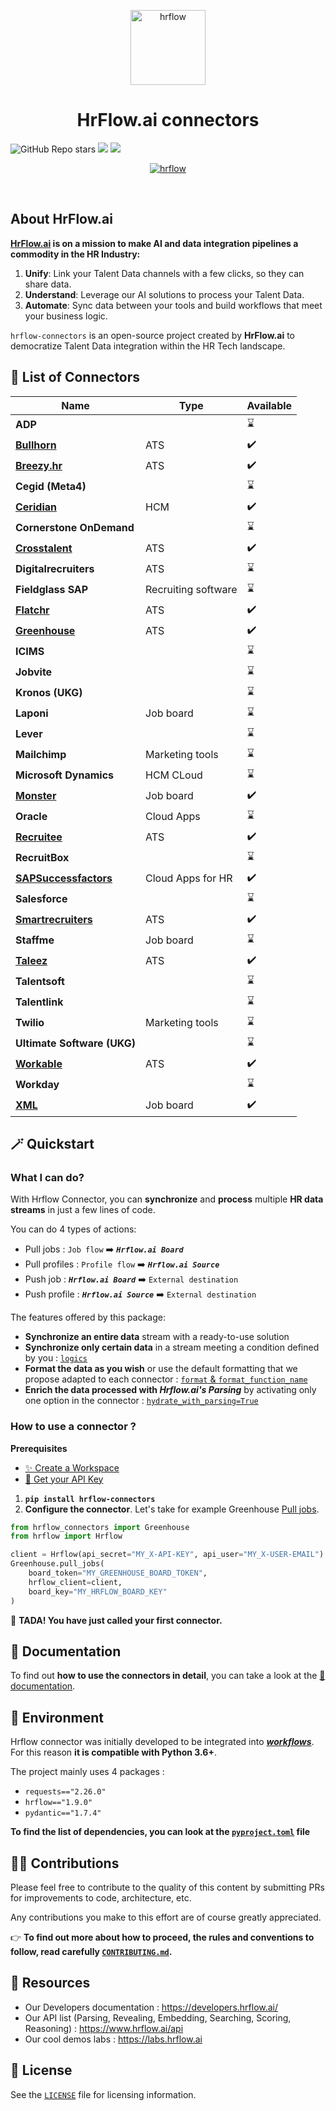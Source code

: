 <p align="center">
  <a href="https://hrflow.ai">
    <img alt="hrflow" src="https://img.riminder.net/logo-hrflow.svg" width="120" />
  </a>
</p>
<h1 align="center">
  HrFlow.ai connectors
</h1>

![GitHub Repo stars](https://img.shields.io/github/stars/Riminder/hrflow-connectors?style=social) ![](https://img.shields.io/github/v/release/Riminder/hrflow-connectors) ![](https://img.shields.io/github/license/Riminder/hrflow-connectors)


<p align="center">
  <a href="https://hrflow.ai">
    <img alt="hrflow" src="https://hrflow-ai.imgix.net/corporate.svg"/>
  </a>
</p>

<br/>

## About HrFlow.ai

**[HrFlow.ai](https://hrflow.ai/) is on a mission to make AI and data integration pipelines a commodity in the HR Industry:**
  1. **Unify**: Link your Talent Data channels with a few clicks, so they can share data.
  2. **Understand**: Leverage our AI solutions to process your Talent Data.
  3. **Automate**: Sync data between your tools and build workflows that meet your business logic.

  `hrflow-connectors` is an open-source project created by **HrFlow.ai** 
to democratize Talent Data integration within the HR Tech landscape.

## :electric_plug: List of Connectors

| Name | Type | Available |
| - | - | - |
| **ADP** |  | :hourglass: |
| [**Bullhorn**](src/hrflow_connectors/connectors/bullhorn/) | ATS | :heavy_check_mark: |
| [**Breezy.hr**](src/hrflow_connectors/connectors/breezyhr) | ATS | :heavy_check_mark: |
| **Cegid (Meta4)** |  | :hourglass: |
| [**Ceridian**](src/hrflow_connectors/connectors/ceridian) | HCM |:heavy_check_mark: |
| **Cornerstone OnDemand** |  | :hourglass: |
| [**Crosstalent**](src/hrflow_connectors/connectors/crosstalent) | ATS | :heavy_check_mark: |
| **Digitalrecruiters** | ATS | :hourglass: |
| **Fieldglass SAP** | Recruiting software | :hourglass: |
| [**Flatchr**](src/hrflow_connectors/connectors/flatchr/) | ATS | :heavy_check_mark: |
| [**Greenhouse**](src/hrflow_connectors/connectors/greenhouse) | ATS | :heavy_check_mark: |
| **ICIMS** |  | :hourglass: |
| **Jobvite** |  | :hourglass: |
| **Kronos (UKG)** |  | :hourglass: |
| **Laponi** | Job board | :hourglass: |
| **Lever** |  | :hourglass:  |
| **Mailchimp** | Marketing tools | :hourglass: |
| **Microsoft Dynamics** | HCM CLoud | :hourglass: |
| [**Monster**](src/hrflow_connectors/connectors/monster/) | Job board | :heavy_check_mark: |
| **Oracle** | Cloud Apps | :hourglass: |
| [**Recruitee**](src/hrflow_connectors/connectors/recruitee/) | ATS | :heavy_check_mark: |
| **RecruitBox** |  | :hourglass: |
| [**SAPSuccessfactors**](src/hrflow_connectors/connectors/sapsuccessfactors/) | Cloud Apps for HR | :heavy_check_mark: |
| **Salesforce** |  | :hourglass: |
| [**Smartrecruiters**](src/hrflow_connectors/connectors/smartrecruiters/) | ATS | :heavy_check_mark: |
| **Staffme** | Job board | :hourglass: |
| [**Taleez**](src/hrflow_connectors/connectors/taleez/)| ATS | :heavy_check_mark: |
| **Talentsoft** |  | :hourglass: |
| **Talentlink** |  | :hourglass: |
| **Twilio** | Marketing tools | :hourglass: |
| **Ultimate Software (UKG)** |  | :hourglass: |
| [**Workable**](src/hrflow_connectors/connectors/workable/) | ATS | :heavy_check_mark: |
| **Workday** |  | :hourglass: |
| [**XML**](src/hrflow_connectors/connectors/xml/) | Job board | :heavy_check_mark: |

## 🪄 Quickstart
### What I can do?
With Hrflow Connector, you can **synchronize** and **process** multiple **HR data streams** in just a few lines of code.

You can do 4 types of actions:
* Pull jobs : `Job flow` :arrow_right: ***`Hrflow.ai Board`***
* Pull profiles : `Profile flow` :arrow_right: ***`Hrflow.ai Source`***
* Push job : ***`Hrflow.ai Board`*** :arrow_right: `External destination`
* Push profile : ***`Hrflow.ai Source`*** :arrow_right: `External destination`

The features offered by this package:
* **Synchronize an entire data** stream with a ready-to-use solution
*  **Synchronize only certain data** in a stream meeting a condition defined by you : [`logics`](DOCUMENTATION.md#logics)
* **Format the data as you wish** or use the default formatting that we propose adapted to each connector : [`format` & `format_function_name`](DOCUMENTATION.md#format)
* **Enrich the data processed with *Hrflow.ai's Parsing*** by activating only one option in the connector : [`hydrate_with_parsing=True`](DOCUMENTATION.md#using-parsing-to-enrich-a-job)

### How to use a connector ?
**Prerequisites**
* [✨ Create a Workspace](https://hrflow.ai/signup/)
* [🔑 Get your API Key](https://developers.hrflow.ai/docs/api-authentification)

1. **`pip install hrflow-connectors`**
2. **Configure the connector**. Let's take for example Greenhouse [Pull jobs](src/hrflow_connectors/connectors/greenhouse).
```python
from hrflow_connectors import Greenhouse
from hrflow import Hrflow

client = Hrflow(api_secret="MY_X-API-KEY", api_user="MY_X-USER-EMAIL")
Greenhouse.pull_jobs(
    board_token="MY_GREENHOUSE_BOARD_TOKEN",
    hrflow_client=client,
    board_key="MY_HRFLOW_BOARD_KEY"
)
```

🐇 **TADA! You have just called your first connector.**


## 📖 Documentation
To find out **how to use the connectors in detail**, you can take a look at the [📖 documentation](DOCUMENTATION.md).

## 🚀 Environment
Hrflow connector was initially developed to be integrated into [***workflows***](https://developers.hrflow.ai/docs/workflows).
For this reason **it is compatible with Python 3.6+**.

The project mainly uses 4 packages :
* `requests=="2.26.0"`
* `hrflow=="1.9.0"`
* `pydantic=="1.7.4"`

**To find the list of dependencies, you can look at the [`pyproject.toml`](pyproject.toml) file**

## :woman_technologist: Contributions

Please feel free to contribute to the quality of this content by
submitting PRs for improvements to code, architecture, etc. 

Any contributions you make to this effort are of course greatly 
appreciated.

👉 **To find out more about how to proceed, the rules and conventions to follow, read carefully [`CONTRIBUTING.md`](CONTRIBUTING.md).**

## 🔗 Resources
* Our Developers documentation : https://developers.hrflow.ai/
* Our API list (Parsing, Revealing, Embedding, Searching, Scoring, Reasoning) : https://www.hrflow.ai/api
* Our cool demos labs : https://labs.hrflow.ai

## :page_with_curl: License

See the [`LICENSE`](LICENSE) file for licensing information.
